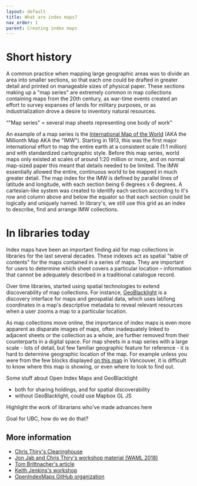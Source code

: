 ```yaml
---
layout: default
title: What are index maps?
nav_order: 1
parent: Creating index maps
---
```


# Short history

A common practice when mapping large geographic areas was to divide an area into smaller sections, so that each one could be drafted in greater detail and printed on manageable sizes of physical paper. These sections making up a "map series" are extremely common in map collections containing maps from the 20th century, as war-time events created an effort to survey expanses of lands for military purposes, or as industrialization drove a desire to inventory natural resources.    

<q>"Map series" = several map sheets representing one body of work</q>

An example of a map series is the [International Map of the World](https://en.wikipedia.org/wiki/International_Map_of_the_World) (AKA the Millionth Map AKA the "IMW"). Starting in 1913, this was the first major international effort to map the entire earth at a consistent scale (1:1 million) and with standardized cartographic style. Before this map series, world maps only existed at scales of around 1:20 million or more, and on normal map-sized paper this meant that details needed to be limited. The IMW essentially allowed the entire, continuous world to be mapped in much greater detail. The map index for the IMW is defined by parallel lines of latitude and longitude, with each section being 6 degrees x 6 degrees. A cartesian-like system was created to identify each section according to it's row and column above and below the equator so that each section could be logically and uniquely named. In library's, we still use this grid as an index to describe, find and arrange IMW collections.

# In libraries today

Index maps have been an important finding aid for map collections in libraries for the last several decades. These indexes act as spatial "table of contents" for the maps contained in a series of maps. They are important for users to determine which sheet covers a particular location – information that cannot be adequately described in a traditional catalogue record.

Over time libraries, started using spatial technologies to extend discoverability of map collections. For instance, [GeoBlacklight](https://geoblacklight.org/) is a discovery interface for maps and geospatial data, which uses lat/long coordinates in a map's descriptive metadata to reveal relevant resources when a user zooms a map to a particular location.

As map collections move online, the importance of index maps is even more apparent as disparate images of maps, often inadequately linked to adjacent sheets or the collection as a whole, are further removed from their counterparts in a digital space. For map sheets in a map series with a large scale - lots of detail, but few familiar geographic feature for reference - it is hard to determine geographic location of the map. For example unless you were from the few blocks displayed [on this map](https://open.library.ubc.ca/collections/gvrdmaps/items/1.0134130) in Vancouver, it is difficult to know where this map is showing, or even where to look to find out.

Some stuff about Open Index Maps and GeoBlacklight
- both for sharing holdings, and for spatial discoverability
- without GeoBlacklight, could use Mapbox GL JS

Highlight the work of librarians who've made advances here

Goal for UBC, how do we do that?

## More information

- [Chris Thiry's Clearinghouse](https://www.arcgis.com/home/group.html?id=427f021a56f9449dbba24fbb4b915f55)
- [Jon Jab and Chris Thiry's workshop material (WAML 2018)](https://ucsb.app.box.com/v/WAMLindexes/folder/53136056329)
- [Tom Brittnacher's article](http://www.waml.org/ib/waml-information-bulletin/49-2/digital-index-maps-leveraging-gis-to-create-metadata-for-online-map-collections/)
- [Keith Jenkins's workshop](https://kgjenkins.github.io/openindexmaps-workshop/)
- [OpenIndexMaps GitHub organization](https://github.com/OpenIndexMaps)
